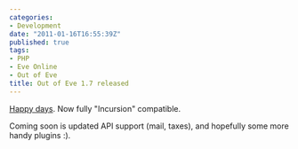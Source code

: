 ```yaml
---
categories:
- Development
date: "2011-01-16T16:55:39Z"
published: true
tags:
- PHP
- Eve Online
- Out of Eve
title: Out of Eve 1.7 released
---
```


[Happy
days](http://www.eveonline.com/ingameboard.asp?a=topic&threadID=1448716).
Now fully "Incursion" compatible.

Coming soon is updated API support (mail, taxes), and hopefully some
more handy plugins :).
